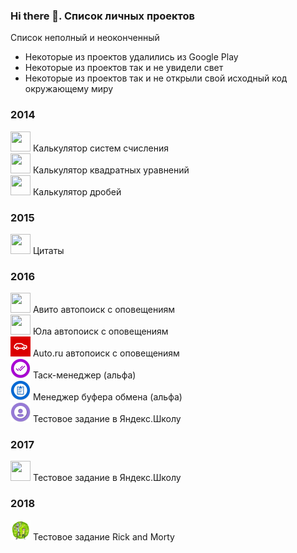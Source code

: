 ### Hi there 👋. Список личных проектов
Список неполный и неоконченный
- Некоторые из проектов удалились из Google Play<br>
- Некоторые из проектов так и не увидели свет<br>
- Некоторые из проектов так и не открыли свой исходный код окружающему миру

### 2014
<img src="https://pdacdn.com/app/59522ba20c837/radixcalc.png" width="32" height="32"> Калькулятор систем счисления<br>
<img src="https://pdacdn.com/app/59522ba88099c/reshatel-kvadratnyih-uravneniy--quadcalc.png" width="32" height="32"> Калькулятор квадратных уравнений<br>
<img src="https://pdacdn.com/app/59522bb20d898/kalkulyator-drobey--fractionscalc.png" width="32" height="32"> Калькулятор дробей<br>

### 2015
<img src="https://play-lh.googleusercontent.com/TzWtHf82XM7WHWkdf9MRbUXIYcZ_jFCyCZGaTSJlIV3belk2V7QkPLmmBP-pICJ0_No=s180-rw" width="32" height="32"> Цитаты<br>

### 2016
<img src="https://trashbox.ru/apk_icons/708677_256.png" width="32" height="32"> Авито автопоиск с оповещениям<br>
<img src="https://play-lh.googleusercontent.com/8tLtqbngjr7PEgav9G_CIsHJIYdihLcW48W-yVZlNvQoTVfSdzb7_uHvO33Lz9jUma3O=s180-rw" width="32" height="32"> Юла автопоиск с оповещениям<br>
<img src="https://github.com/iamkatrechko/AutoRuNotify/blob/master/app/src/main/res/drawable/ic_icon.png" width="32" height="32"> Auto.ru автопоиск с оповещениям<br>
<img src="https://github.com/iamkatrechko/ProjectManager/blob/master/app/src/main/res/drawable/ic_icon.png" width="32" height="32"> Таск-менеджер (альфа)<br>
<img src="https://github.com/iamkatrechko/ClipboardManager/blob/master/app/src/main/res/drawable/ic_icon.png" width="32" height="32"> Менеджер буфера обмена (альфа)<br>
<img src="https://github.com/iamkatrechko/Yandex.School.2016/blob/master/app/src/main/res/drawable/ic_icon.png" width="32" height="32"> Тестовое задание в Яндекс.Школу<br>
### 2017
<img src="https://github.com/iamkatrechko/Yandex.School.2017/blob/master/app/src/main/res/drawable/ic_icon.png" width="32" height="32"> Тестовое задание в Яндекс.Школу<br>

### 2018
<img src="https://github.com/iamkatrechko/RickAndMorty/blob/master/app/src/main/res/drawable/ic_icon.png" width="32" height="32"> Тестовое задание Rick and Morty

<!--
Here are some ideas to get you started:

**iamkatrechko/iamkatrechko** is a ✨ _special_ ✨ repository because its `README.md` (this file) appears on your GitHub profile.

- 🔭 I’m currently working on ...
- 🌱 I’m currently learning ...
- 👯 I’m looking to collaborate on ...
- 🤔 I’m looking for help with ...
- 💬 Ask me about ...
- 📫 How to reach me: ...
- 😄 Pronouns: ...
- ⚡ Fun fact: ...
-->
